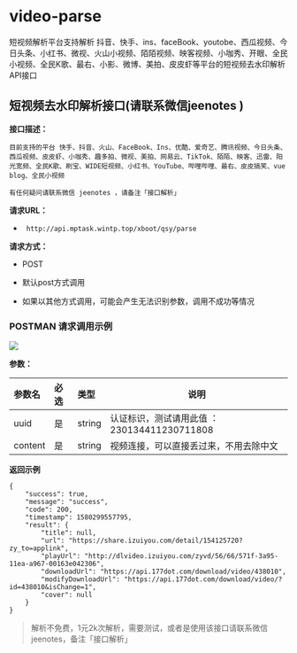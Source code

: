 # video-parse
短视频解析平台支持解析 抖音、快手、ins、faceBook、youtobe、西瓜视频、今日头条、小红书、微视、火山小视频、陌陌视频、映客视频、小咖秀、开眼、全民小视频、全民K歌、最右、小影、微博、美拍、皮皮虾等平台的短视频去水印解析API接口
## 短视频去水印解析接口(请联系微信jeenotes )

**接口描述：** 
    
	目前支持的平台 快手、抖音、火山、FaceBook、Ins、优酷、爱奇艺、腾讯视频、今日头条、西瓜视频、皮皮虾、小咖秀、趣多拍、微视、美拍、网易云、TikTok、陌陌、映客、迅雷、阳光宽频、全民K歌、刷宝、WIDE短视频、小红书、YouTube、哔哩哔哩、最右、皮皮搞笑、vue blog、全民小视频
	
	有任何疑问请联系微信 jeenotes ，请备注「接口解析」

**请求URL：** 
- ` http://api.mptask.wintp.top/xboot/qsy/parse`

**请求方式：**
- POST 

-   默认post方式调用
-   如果以其他方式调用，可能会产生无法识别参数，调用不成功等情况

### POSTMAN 请求调用示例

![](http://niceyoo.gitee.io/blog//img/2020_01_29/1580299747929_51a7136e-dab1-4c70-a850-af3aa11861da.png)

**参数：** 

|参数名|必选|类型|说明|
|:---- |:---|:----- |-----   |
|uuid |是  |string |认证标识，测试请用此值 ：230134411230711808   |
|content |是  |string | 视频连接，可以直接丢过来，不用去除中文  |

 **返回示例**

```
{
    "success": true,
    "message": "success",
    "code": 200,
    "timestamp": 1580299557795,
    "result": {
        "title": null,
        "url": "https://share.izuiyou.com/detail/154125720?zy_to=applink",
        "playUrl": "http://dlvideo.izuiyou.com/zyvd/56/66/571f-3a95-11ea-a967-00163e042306",
        "downloadUrl": "https://api.177dot.com/download/video/438010",
        "modifyDownloadUrl": "https://api.177dot.com/download/video/?id=438010&isChange=1",
        "cover": null
    }
}
```



> 解析不免费，1元2k次解析，需要测试，或者是使用该接口请联系微信 jeenotes，备注「接口解析」